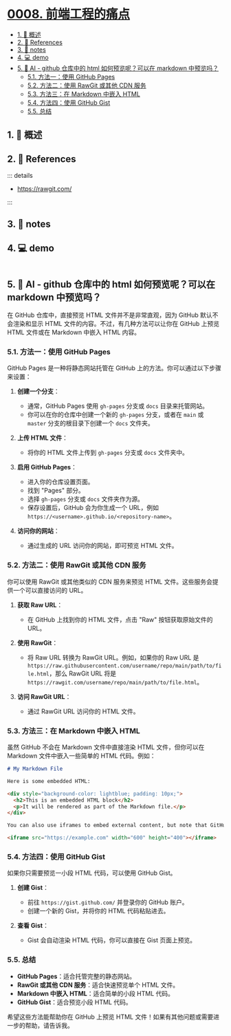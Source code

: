 # [0008. 前端工程的痛点](https://github.com/Tdahuyou/TNotes.vite/tree/main/notes/0008.%20%E5%89%8D%E7%AB%AF%E5%B7%A5%E7%A8%8B%E7%9A%84%E7%97%9B%E7%82%B9)

<!-- region:toc -->

- [1. 📝 概述](#1--概述)
- [2. 🔗 References](#2--references)
- [3. 📒 notes](#3--notes)
- [4. 💻 demo](#4--demo)
- [5. 🤖 AI - github 仓库中的 html 如何预览呢？可以在 markdown 中预览吗？](#5--ai---github-仓库中的-html-如何预览呢可以在-markdown-中预览吗)
  - [5.1. 方法一：使用 GitHub Pages](#51-方法一使用-github-pages)
  - [5.2. 方法二：使用 RawGit 或其他 CDN 服务](#52-方法二使用-rawgit-或其他-cdn-服务)
  - [5.3. 方法三：在 Markdown 中嵌入 HTML](#53-方法三在-markdown-中嵌入-html)
  - [5.4. 方法四：使用 GitHub Gist](#54-方法四使用-github-gist)
  - [5.5. 总结](#55-总结)

<!-- endregion:toc -->

## 1. 📝 概述

## 2. 🔗 References

::: details

- https://rawgit.com/

:::

## 3. 📒 notes

## 4. 💻 demo

```

```

## 5. 🤖 AI - github 仓库中的 html 如何预览呢？可以在 markdown 中预览吗？

在 GitHub 仓库中，直接预览 HTML 文件并不是非常直观，因为 GitHub 默认不会渲染和显示 HTML 文件的内容。不过，有几种方法可以让你在 GitHub 上预览 HTML 文件或在 Markdown 中嵌入 HTML 内容。

### 5.1. 方法一：使用 GitHub Pages

GitHub Pages 是一种将静态网站托管在 GitHub 上的方法。你可以通过以下步骤来设置：

1. **创建一个分支**：

   - 通常，GitHub Pages 使用 `gh-pages` 分支或 `docs` 目录来托管网站。
   - 你可以在你的仓库中创建一个新的 `gh-pages` 分支，或者在 `main` 或 `master` 分支的根目录下创建一个 `docs` 文件夹。

2. **上传 HTML 文件**：

   - 将你的 HTML 文件上传到 `gh-pages` 分支或 `docs` 文件夹中。

3. **启用 GitHub Pages**：

   - 进入你的仓库设置页面。
   - 找到 "Pages" 部分。
   - 选择 `gh-pages` 分支或 `docs` 文件夹作为源。
   - 保存设置后，GitHub 会为你生成一个 URL，例如 `https://<username>.github.io/<repository-name>`。

4. **访问你的网站**：
   - 通过生成的 URL 访问你的网站，即可预览 HTML 文件。

### 5.2. 方法二：使用 RawGit 或其他 CDN 服务

你可以使用 RawGit 或其他类似的 CDN 服务来预览 HTML 文件。这些服务会提供一个可以直接访问的 URL。

1. **获取 Raw URL**：

   - 在 GitHub 上找到你的 HTML 文件，点击 "Raw" 按钮获取原始文件的 URL。

2. **使用 RawGit**：

   - 将 Raw URL 转换为 RawGit URL。例如，如果你的 Raw URL 是 `https://raw.githubusercontent.com/username/repo/main/path/to/file.html`，那么 RawGit URL 将是 `https://rawgit.com/username/repo/main/path/to/file.html`。

3. **访问 RawGit URL**：
   - 通过 RawGit URL 访问你的 HTML 文件。

### 5.3. 方法三：在 Markdown 中嵌入 HTML

虽然 GitHub 不会在 Markdown 文件中直接渲染 HTML 文件，但你可以在 Markdown 文件中嵌入一些简单的 HTML 代码。例如：

```markdown
# My Markdown File

Here is some embedded HTML:

<div style="background-color: lightblue; padding: 10px;">
  <h2>This is an embedded HTML block</h2>
  <p>It will be rendered as part of the Markdown file.</p>
</div>

You can also use iframes to embed external content, but note that GitHub may not render them for security reasons.

<iframe src="https://example.com" width="600" height="400"></iframe>
```

### 5.4. 方法四：使用 GitHub Gist

如果你只需要预览一小段 HTML 代码，可以使用 GitHub Gist。

1. **创建 Gist**：

   - 前往 `https://gist.github.com/` 并登录你的 GitHub 账户。
   - 创建一个新的 Gist，并将你的 HTML 代码粘贴进去。

2. **查看 Gist**：
   - Gist 会自动渲染 HTML 代码，你可以直接在 Gist 页面上预览。

### 5.5. 总结

- **GitHub Pages**：适合托管完整的静态网站。
- **RawGit 或其他 CDN 服务**：适合快速预览单个 HTML 文件。
- **Markdown 中嵌入 HTML**：适合简单的小段 HTML 代码。
- **GitHub Gist**：适合预览小段 HTML 代码。

希望这些方法能帮助你在 GitHub 上预览 HTML 文件！如果有其他问题或需要进一步的帮助，请告诉我。
